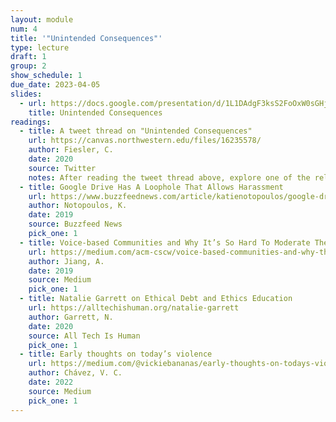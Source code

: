 ```yaml
---
layout: module
num: 4
title: '"Unintended Consequences"'
type: lecture
draft: 1
group: 2
show_schedule: 1
due_date: 2023-04-05
slides:
  - url: https://docs.google.com/presentation/d/1L1DAdgF3ksS2FoOxW0sGHjB9bzGuQMHFrcoXWjuH2FM/edit?usp=sharing
    title: Unintended Consequences
readings:
  - title: A tweet thread on "Unintended Consequences"
    url: https://canvas.northwestern.edu/files/16235578/
    author: Fiesler, C.
    date: 2020
    source: Twitter
    notes: After reading the tweet thread above, explore one of the related articles below.
  - title: Google Drive Has A Loophole That Allows Harassment
    url: https://www.buzzfeednews.com/article/katienotopoulos/google-drive-harassment-remove-shared
    author: Notopoulos, K. 
    date: 2019
    source: Buzzfeed News
    pick_one: 1
  - title: Voice-based Communities and Why It’s So Hard To Moderate Them
    url: https://medium.com/acm-cscw/voice-based-communities-and-why-they-are-so-hard-to-moderate-b3339c1f0f6a
    author: Jiang, A.
    date: 2019
    source: Medium
    pick_one: 1
  - title: Natalie Garrett on Ethical Debt and Ethics Education
    url: https://alltechishuman.org/natalie-garrett
    author: Garrett, N.
    date: 2020
    source: All Tech Is Human
    pick_one: 1
  - title: Early thoughts on today’s violence
    url: https://medium.com/@vickiebananas/early-thoughts-on-todays-violence-bb57d8c4df28
    author: Chávez, V. C. 
    date: 2022
    source: Medium
    pick_one: 1
---
```


